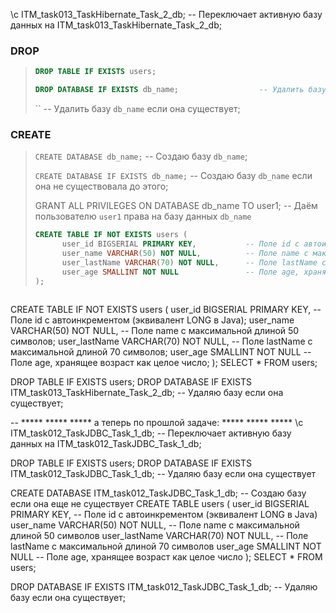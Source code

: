 \c ITM_task013_TaskHibernate_Task_2_db;                         -- Переключает активную базу данных на ITM_task013_TaskHibernate_Task_2_db;

### DROP
>
> ```sql 
> DROP TABLE IF EXISTS users;
> ```
> 
> ```sql 
> DROP DATABASE IF EXISTS db_name;                  -- Удалить базу `db_name` если она существует;
> ```
> ``                -- Удалить базу `db_name` если она существует;
> 

### CREATE
> `CREATE DATABASE db_name;`                          -- Создаю базу `db_name`;
> 
> `CREATE DATABASE IF EXISTS db_name;`                -- Создаю базу `db_name` если она не существовала до этого;
> 
> GRANT ALL PRIVILEGES ON DATABASE db_name TO user1;  -- Даём пользователю `user1` права на базу данных `db_name`
> 
> ```sql
> CREATE TABLE IF NOT EXISTS users (
>       user_id BIGSERIAL PRIMARY KEY,           -- Поле id с автоинкрементом (эквивалент LONG в Java);
>       user_name VARCHAR(50) NOT NULL,          -- Поле name с максимальной длиной 50 символов;
>       user_lastName VARCHAR(70) NOT NULL,      -- Поле lastName с максимальной длиной 70 символов;> 
>       user_age SMALLINT NOT NULL               -- Поле age, хранящее возраст как целое число;
> );
> ```

> ```sql 
> 
> ```




CREATE TABLE IF NOT EXISTS users (
user_id BIGSERIAL PRIMARY KEY,           -- Поле id с автоинкрементом (эквивалент LONG в Java);
user_name VARCHAR(50) NOT NULL,          -- Поле name с максимальной длиной 50 символов;
user_lastName VARCHAR(70) NOT NULL,      -- Поле lastName с максимальной длиной 70 символов;
user_age SMALLINT NOT NULL               -- Поле age, хранящее возраст как целое число;
);
SELECT * FROM users;

DROP TABLE IF EXISTS users;
DROP DATABASE IF EXISTS ITM_task013_TaskHibernate_Task_2_db;    -- Удаляю базу если она существует;



-- ***** ***** *****    а теперь по прошлой задаче:     ***** ***** *****
\c ITM_task012_TaskJDBC_Task_1_db;                         -- Переключает активную базу данных на ITM_task012_TaskJDBC_Task_1_db;

DROP TABLE IF EXISTS users;
DROP DATABASE IF EXISTS ITM_task012_TaskJDBC_Task_1_db;     -- Удаляю базу если она существует

CREATE DATABASE ITM_task012_TaskJDBC_Task_1_db;             -- Создаю базу если она еще не существует
CREATE TABLE users (
user_id BIGSERIAL PRIMARY KEY,       -- Поле id с автоинкрементом (эквивалент LONG в Java)
user_name VARCHAR(50) NOT NULL,      -- Поле name с максимальной длиной 50 символов
user_lastName VARCHAR(70) NOT NULL,  -- Поле lastName с максимальной длиной 70 символов
user_age SMALLINT NOT NULL           -- Поле age, хранящее возраст как целое число
);
SELECT * FROM users;

DROP DATABASE IF EXISTS ITM_task012_TaskJDBC_Task_1_db;     -- Удаляю базу если она существует;

